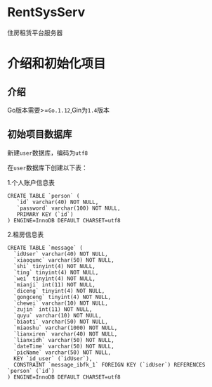 # RentSysServ
住房租赁平台服务器

# 介绍和初始化项目

## 介绍

  Go版本需要>=`Go.1.12`,Gin为`1.4`版本

## 初始项目数据库

  新建`user`数据库，编码为`utf8`
  
  在`user`数据库下创建以下表：
  
  1.个人账户信息表
 ```
CREATE TABLE `person` (
    `id` varchar(40) NOT NULL,
    `password` varchar(100) NOT NULL,
    PRIMARY KEY (`id`)
) ENGINE=InnoDB DEFAULT CHARSET=utf8
  ```
  2.租房信息表
  ```
CREATE TABLE `message` (
    `idUser` varchar(40) NOT NULL,
    `xiaoqumc` varchar(50) NOT NULL,
    `shi` tinyint(4) NOT NULL,
    `ting` tinyint(4) NOT NULL,
    `wei` tinyint(4) NOT NULL,
    `mianji` int(11) NOT NULL,
    `diceng` tinyint(4) NOT NULL,
    `gongceng` tinyint(4) NOT NULL,
    `chewei` varchar(10) NOT NULL,
    `zujin` int(11) NOT NULL,
    `quyu` varchar(10) NOT NULL,
    `biaoti` varchar(50) NOT NULL,
    `miaoshu` varchar(1000) NOT NULL,
    `lianxiren` varchar(40) NOT NULL,
    `lianxidh` varchar(50) NOT NULL,
    `dateTime` varchar(50) NOT NULL,
    `picName` varchar(50) NOT NULL,
    KEY `id_user` (`idUser`),
    CONSTRAINT `message_ibfk_1` FOREIGN KEY (`idUser`) REFERENCES `person` (`id`)
) ENGINE=InnoDB DEFAULT CHARSET=utf8
  ```
